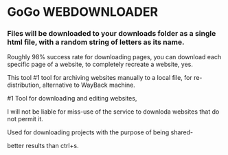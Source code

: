# GoGo WEBDOWNLOADER
### Files will be downloaded to your downloads folder as a single html file, with a random string of letters as its name.
Roughly 98% success rate for downloading pages, you can download each specific page of a website, to completely recreate a website, yes.

This tool #1 tool for archiving websites manually to a local file, for re-distribution, alternative to WayBack machine.

#1 Tool for downloading and editing websites, 

I will not be liable for miss-use of the service to downloda websites that do not permit it.

Used for downloading projects with the purpose of being shared-

better results than ctrl+s.
